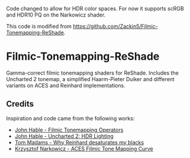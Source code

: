 Code changed to allow for HDR color spaces. For now it supports scRGB and HDR10 PQ on the Narkowicz shader.

This code is modified from https://github.com/Zackin5/Filmic-Tonemapping-ReShade.

# Filmic-Tonemapping-ReShade
Gamma-correct filmic tonemapping shaders for ReShade. Includes the Uncharted 2 tonemap, a simplified Haarm-Pieter Duiker and different variants on ACES and Reinhard implementations.

## Credits
Inspiration and code came from the following works:

* [John Hable - Filmic Tonemapping Operators](http://filmicworlds.com/blog/filmic-tonemapping-operators/)
* [John Hable - Uncharted 2: HDR Lighting](http://www.gdcvault.com/play/1012351/Uncharted-2-HDR)
* [Tom Madams - Why Reinhard desaturates my blacks](https://imdoingitwrong.wordpress.com/2010/08/19/why-reinhard-desaturates-my-blacks-3/)
* [Krzysztof Narkowicz - ACES Filmic Tone Mapping Curve](https://knarkowicz.wordpress.com/2016/01/06/aces-filmic-tone-mapping-curve/)
